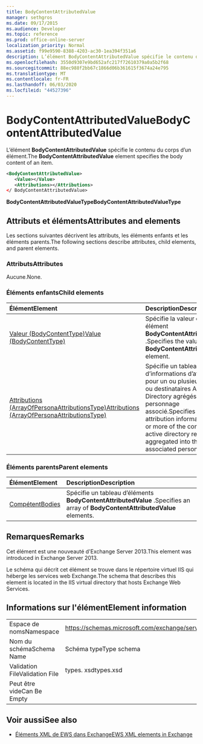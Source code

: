 ```yaml
---
title: BodyContentAttributedValue
manager: sethgros
ms.date: 09/17/2015
ms.audience: Developer
ms.topic: reference
ms.prod: office-online-server
localization_priority: Normal
ms.assetid: f99e9590-8388-4203-ac30-1ea394f351a6
description: L’élément BodyContentAttributedValue spécifie le contenu du corps d’un élément.
ms.openlocfilehash: 3550d9307e9bd652afc217f72610379a0a5b2f68
ms.sourcegitcommit: 88ec988f2bb67c1866d06b361615f3674a24e795
ms.translationtype: MT
ms.contentlocale: fr-FR
ms.lasthandoff: 06/03/2020
ms.locfileid: "44527396"
---
```

# <a name="bodycontentattributedvalue"></a><span data-ttu-id="3f36a-103">BodyContentAttributedValue</span><span class="sxs-lookup"><span data-stu-id="3f36a-103">BodyContentAttributedValue</span></span>

<span data-ttu-id="3f36a-104">L’élément **BodyContentAttributedValue** spécifie le contenu du corps d’un élément.</span><span class="sxs-lookup"><span data-stu-id="3f36a-104">The **BodyContentAttributedValue** element specifies the body content of an item.</span></span> 
  
```XML
<BodyContentAttributedValue>
   <Value></Value>
   <Attributions></Attributions>
</ BodyContentAttributedValue>
```

 <span data-ttu-id="3f36a-105">**BodyContentAttributedValueType**</span><span class="sxs-lookup"><span data-stu-id="3f36a-105">**BodyContentAttributedValueType**</span></span>
## <a name="attributes-and-elements"></a><span data-ttu-id="3f36a-106">Attributs et éléments</span><span class="sxs-lookup"><span data-stu-id="3f36a-106">Attributes and elements</span></span>

<span data-ttu-id="3f36a-107">Les sections suivantes décrivent les attributs, les éléments enfants et les éléments parents.</span><span class="sxs-lookup"><span data-stu-id="3f36a-107">The following sections describe attributes, child elements, and parent elements.</span></span>
  
### <a name="attributes"></a><span data-ttu-id="3f36a-108">Attributs</span><span class="sxs-lookup"><span data-stu-id="3f36a-108">Attributes</span></span>

<span data-ttu-id="3f36a-109">Aucune.</span><span class="sxs-lookup"><span data-stu-id="3f36a-109">None.</span></span>
  
### <a name="child-elements"></a><span data-ttu-id="3f36a-110">Éléments enfants</span><span class="sxs-lookup"><span data-stu-id="3f36a-110">Child elements</span></span>

|<span data-ttu-id="3f36a-111">**Élément**</span><span class="sxs-lookup"><span data-stu-id="3f36a-111">**Element**</span></span>|<span data-ttu-id="3f36a-112">**Description**</span><span class="sxs-lookup"><span data-stu-id="3f36a-112">**Description**</span></span>|
|:-----|:-----|
|[<span data-ttu-id="3f36a-113">Valeur (BodyContentType)</span><span class="sxs-lookup"><span data-stu-id="3f36a-113">Value (BodyContentType)</span></span>](value-bodycontenttype.md) <br/> |<span data-ttu-id="3f36a-114">Spécifie la valeur d’un élément **BodyContentAttributedValue** .</span><span class="sxs-lookup"><span data-stu-id="3f36a-114">Specifies the value of a **BodyContentAttributedValue** element.</span></span>  <br/> |
|[<span data-ttu-id="3f36a-115">Attributions (ArrayOfPersonaAttributionsType)</span><span class="sxs-lookup"><span data-stu-id="3f36a-115">Attributions (ArrayOfPersonaAttributionsType)</span></span>](attributions-arrayofpersonaattributionstype.md) <br/> |<span data-ttu-id="3f36a-116">Spécifie un tableau d’informations d’attribution pour un ou plusieurs contacts ou destinataires Active Directory agrégés dans le personnage associé.</span><span class="sxs-lookup"><span data-stu-id="3f36a-116">Specifies an array of attribution information for one or more of the contacts or active directory recipients aggregated into the associated persona.</span></span>  <br/> |
   
### <a name="parent-elements"></a><span data-ttu-id="3f36a-117">Éléments parents</span><span class="sxs-lookup"><span data-stu-id="3f36a-117">Parent elements</span></span>

|<span data-ttu-id="3f36a-118">**Élément**</span><span class="sxs-lookup"><span data-stu-id="3f36a-118">**Element**</span></span>|<span data-ttu-id="3f36a-119">**Description**</span><span class="sxs-lookup"><span data-stu-id="3f36a-119">**Description**</span></span>|
|:-----|:-----|
|[<span data-ttu-id="3f36a-120">Compétent</span><span class="sxs-lookup"><span data-stu-id="3f36a-120">Bodies</span></span>](bodies.md) <br/> |<span data-ttu-id="3f36a-121">Spécifie un tableau d’éléments **BodyContentAttributedValue** .</span><span class="sxs-lookup"><span data-stu-id="3f36a-121">Specifies an array of **BodyContentAttributedValue** elements.</span></span>  <br/> |
   
## <a name="remarks"></a><span data-ttu-id="3f36a-122">Remarques</span><span class="sxs-lookup"><span data-stu-id="3f36a-122">Remarks</span></span>

<span data-ttu-id="3f36a-123">Cet élément est une nouveauté d'Exchange Server 2013.</span><span class="sxs-lookup"><span data-stu-id="3f36a-123">This element was introduced in Exchange Server 2013.</span></span>
  
<span data-ttu-id="3f36a-124">Le schéma qui décrit cet élément se trouve dans le répertoire virtuel IIS qui héberge les services web Exchange.</span><span class="sxs-lookup"><span data-stu-id="3f36a-124">The schema that describes this element is located in the IIS virtual directory that hosts Exchange Web Services.</span></span>
  
## <a name="element-information"></a><span data-ttu-id="3f36a-125">Informations sur l'élément</span><span class="sxs-lookup"><span data-stu-id="3f36a-125">Element information</span></span>

|||
|:-----|:-----|
|<span data-ttu-id="3f36a-126">Espace de noms</span><span class="sxs-lookup"><span data-stu-id="3f36a-126">Namespace</span></span>  <br/> |https://schemas.microsoft.com/exchange/services/2006/types  <br/> |
|<span data-ttu-id="3f36a-127">Nom du schéma</span><span class="sxs-lookup"><span data-stu-id="3f36a-127">Schema Name</span></span>  <br/> |<span data-ttu-id="3f36a-128">Schéma type</span><span class="sxs-lookup"><span data-stu-id="3f36a-128">Type schema</span></span>  <br/> |
|<span data-ttu-id="3f36a-129">Validation File</span><span class="sxs-lookup"><span data-stu-id="3f36a-129">Validation File</span></span>  <br/> |<span data-ttu-id="3f36a-130">types. xsd</span><span class="sxs-lookup"><span data-stu-id="3f36a-130">types.xsd</span></span>  <br/> |
|<span data-ttu-id="3f36a-131">Peut être vide</span><span class="sxs-lookup"><span data-stu-id="3f36a-131">Can Be Empty</span></span>  <br/> ||
   
## <a name="see-also"></a><span data-ttu-id="3f36a-132">Voir aussi</span><span class="sxs-lookup"><span data-stu-id="3f36a-132">See also</span></span>



- [<span data-ttu-id="3f36a-133">Éléments XML de EWS dans Exchange</span><span class="sxs-lookup"><span data-stu-id="3f36a-133">EWS XML elements in Exchange</span></span>](ews-xml-elements-in-exchange.md)


